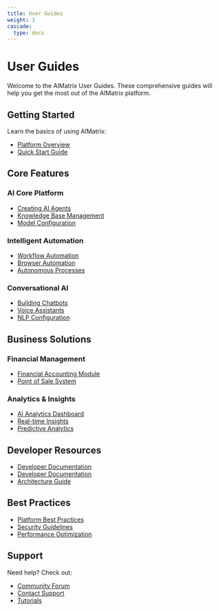 ```yaml
---
title: User Guides
weight: 3
cascade:
  type: docs
---
```


# User Guides

Welcome to the AIMatrix User Guides. These comprehensive guides will help you get the most out of the AIMatrix platform.

## Getting Started

Learn the basics of using AIMatrix:
- [Platform Overview](/business/overview/)
- [Quick Start Guide](/business/overview/)

## Core Features

### AI Core Platform
- [Creating AI Agents](/technical/ai-core/agents/creating-agents/)
- [Knowledge Base Management](/technical/ai-core/knowledge-base/)
- [Model Configuration](/technical/ai-core/models/)

### Intelligent Automation
- [Workflow Automation](/technical/intelligent-automation/)
- [Browser Automation](/technical/browser-automation/)
- [Autonomous Processes](/technical/intelligent-automation/autonomous-processes/)

### Conversational AI
- [Building Chatbots](/technical/conversational-ai/chatbots/)
- [Voice Assistants](/technical/conversational-ai/voice-assistants/)
- [NLP Configuration](/technical/conversational-ai/nlp-engine/)

## Business Solutions

### Financial Management
- [Financial Accounting Module](/technical/modules/financial-accounting/)
- [Point of Sale System](/technical/modules/pos/)

### Analytics & Insights
- [AI Analytics Dashboard](/technical/ai-analytics/)
- [Real-time Insights](/technical/ai-analytics/real-time-insights/)
- [Predictive Analytics](/technical/ai-analytics/predictive-analytics/)

## Developer Resources

- [Developer Documentation](/technical/developers/)
- [Developer Documentation](/technical/developers/)
- [Architecture Guide](/technical/architecture/)

## Best Practices

- [Platform Best Practices](/technical/best-practices/)
- [Security Guidelines](/technical/best-practices/security/)
- [Performance Optimization](/technical/best-practices/performance/)

## Support

Need help? Check out:
- [Community Forum](https://forum.aimatrix.com)
- [Contact Support](/business/contact/)
- [Tutorials](/technical/tutorials/)